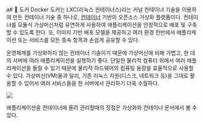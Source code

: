 a# 🐳 도커 Docker
도커는 LXC(리눅스 컨테이너스)라는 커널 컨테이너 기술을 이용하여 만든 컨테이너 기술 중 하나로, <a href="./가상화와 컨테이너.md">컨테이너</a> 기반의 오픈소스 가상화 플랫폼이다. 컨테이너를 모듈식 가상머신처럼 유연하게 사용하여 애플리케이션을 안정적으로 배포 및 구축할 수 있도록 한다. 또, 이미지 기반 배포 모델을 제공하고 여러 환경 전반에서 애플리케이션 또는 서비스를 모든 종속 항목과 손쉽게 공유할 수 있다.

운영체제를 가상화하지 않는 컨테이너 기술이기 때문에 가상머신에 비해 가볍고, 한 대의 서버에 여러 애플리케이션을 실행하기 좋다. 단일한 물리적 컴퓨터 위에서 여러 애플리케이션을 돌릴 수 있기 때문에 물리적 하드웨어의 컴퓨팅 용량을 효율적으로 사용할 수 있다. 가상머신(VM)들과 달리, 기존 리눅스 자원(디스크, 네트워크 등)을 그대로 활용할 수 있어서 여러 서비스들을 한 서버에서 관리하기 더욱 수월하다.

<img src="https://www.linuxadictos.com/wp-content/uploads/Docker.jpg">

애플리케이션을 컨테이너에 올려 관리할때의 장점은 <a src="./가상화와 컨테이너.md">가상화와 컨테이너</a> 문서에서 볼 수 있다.


